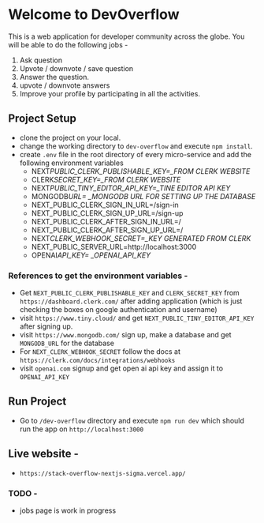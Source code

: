 # Welcome to DevOverflow

This is a web application for developer community across the globe.
You will be able to do the following jobs -

1. Ask question
2. Upvote / downvote / save question
3. Answer the question.
4. upvote / downvote answers
5. Improve your profile by participating in all the activities.

## Project Setup

- clone the project on your local.
- change the working directory to `dev-overflow` and execute `npm install`.
- create `.env` file in the root directory of every micro-service and add the following environment variables
  - NEXT*PUBLIC_CLERK_PUBLISHABLE_KEY=\_FROM CLERK WEBSITE*
  - CLERK*SECRET_KEY=\_FROM CLERK WEBSITE*
  - NEXT*PUBLIC_TINY_EDITOR_API_KEY=\_TINE EDITOR API KEY*
  - MONGODB*URL= \_MONGODB URL FOR SETTING UP THE DATABASE*
  - NEXT_PUBLIC_CLERK_SIGN_IN_URL=/sign-in
  - NEXT_PUBLIC_CLERK_SIGN_UP_URL=/sign-up
  - NEXT_PUBLIC_CLERK_AFTER_SIGN_IN_URL=/
  - NEXT_PUBLIC_CLERK_AFTER_SIGN_UP_URL=/
  - NEXT*CLERK_WEBHOOK_SECRET=\_KEY GENERATED FROM CLERK*
  - NEXT_PUBLIC_SERVER_URL=http://localhost:3000
  - OPENAI*API_KEY= \_OPENAI_API_KEY*

### References to get the environment variables -

- Get `NEXT_PUBLIC_CLERK_PUBLISHABLE_KEY` and `CLERK_SECRET_KEY` from `https://dashboard.clerk.com/` after adding application (which is just checking the boxes on google authentication and username)
- visit `https://www.tiny.cloud/` and get `NEXT_PUBLIC_TINY_EDITOR_API_KEY` after signing up.
- visit `https://www.mongodb.com/` sign up, make a database and get `MONGODB_URL` for the database
- For `NEXT_CLERK_WEBHOOK_SECRET` follow the docs at `https://clerk.com/docs/integrations/webhooks`
- visit `openai.com` signup and get open ai api key and assign it to `OPENAI_API_KEY`

## Run Project

- Go to `/dev-overflow` directory and execute `npm run dev` which should run the app on `http://localhost:3000`

## Live website -

- `https://stack-overflow-nextjs-sigma.vercel.app/`

### TODO -

- jobs page is work in progress
